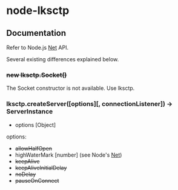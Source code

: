 # node-lksctp

## Documentation

Refer to Node.js [Net] API.

Several existing differences explained below.

### ~~new lksctp.Socket()~~
The Socket constructor is not available. Use lksctp.

### lksctp.createServer([options][, connectionListener]) -> ServerInstance
* options [Object]

options:
* ~~allowHalfOpen~~
* highWaterMark [number] (see Node's [Net])
* ~~keepAlive~~
* ~~keepAliveInitialDelay~~
* ~~noDelay~~
* ~~pauseOnConnect~~



[Net]: https://nodejs.org/api/net.html
